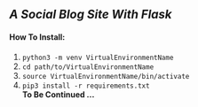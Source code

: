 ***A Social Blog Site With Flask***
---

#### How To Install:
1. `python3 -m venv VirtualEnvironmentName`<br>
2. `cd path/to/VirtualEnvironmentName`<br>
3. `source VirtualEnvironmentName/bin/activate`<br>
4. `pip3 install -r requirements.txt`<br>
**To Be Continued ...**
